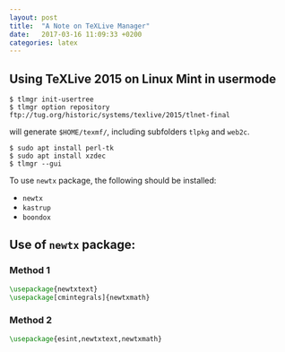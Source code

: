```yaml
---
layout: post
title:  "A Note on TeXLive Manager"
date:   2017-03-16 11:09:33 +0200
categories: latex
---
```


## Using TeXLive 2015 on Linux Mint in usermode

```shell
$ tlmgr init-usertree
$ tlmgr option repository ftp://tug.org/historic/systems/texlive/2015/tlnet-final
```

will generate `$HOME/texmf/`, including subfolders `tlpkg` and `web2c`.

```shell
$ sudo apt install perl-tk
$ sudo apt install xzdec
$ tlmgr --gui
```

To use `newtx` package, the following should be installed:
- `newtx`
- `kastrup`
- `boondox`

## Use of `newtx` package:

### Method 1
```latex
\usepackage{newtxtext}
\usepackage[cmintegrals]{newtxmath}
```
### Method 2

```latex
\usepackage{esint,newtxtext,newtxmath}
```
